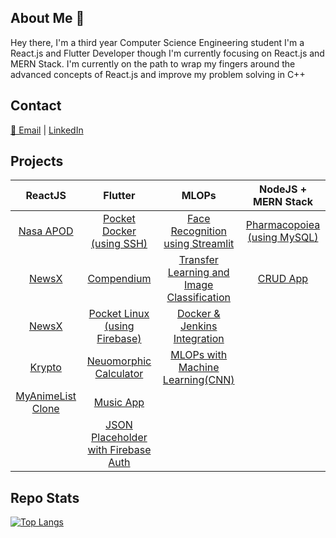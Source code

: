 ## About Me 🧑
Hey there, I'm a third year Computer Science Engineering student
I'm a React.js and Flutter Developer though I'm currently focusing on React.js and MERN Stack.
I'm currently on the path to wrap my fingers around the advanced concepts of React.js and improve my problem solving in C++

## Contact
[ 📧 Email](kevdanngovead@gmail.com) | [ LinkedIn](https://www.linkedin.com/in/kevkanae/)

## Projects
| ReactJS                                                             | Flutter                                                                                  | MLOPs                                                                                                             | NodeJS + MERN Stack |
| :-----------------------------------------------------------------: |:----------------------------------------------------------------------------------------:| :----------------------------------------------------------------------------------------------------------------:|:-------:|
| [Nasa APOD](https://github.com/kevkanae/nasa-apod-ReactJS)          | [Pocket Docker (using SSH)](https://github.com/kevkanae/pocket_docker)                   | [Face Recognition using Streamlit](https://github.com/kevkanae/Streamlit-Face-Recognition)                        |  [Pharmacopoiea (using MySQL)](https://github.com/kevkanae/Pharmacopoeia) |
| [NewsX](https://github.com/kevkanae/newsX-reactJS)                  |  [Compendium](https://github.com/kevkanae/Compendium)                                    |  [Transfer Learning and Image Classification](https://github.com/kevkanae/Transfer-Learning-Image-Classification) |  [CRUD App](https://github.com/kevkanae/crud-mern-stack) |
| [NewsX](https://github.com/kevkanae/newsX-reactJS)                  | [Pocket Linux (using Firebase)](https://github.com/kevkanae/Terminal_App)                | [Docker & Jenkins Integration](https://github.com/kevkanae/Docker-Jenkins-for-CI-CD)                              |   |
| [Krypto](https://github.com/kevkanae/krypto)                        | [Neuomorphic Calculator](https://github.com/kevkanae/Flutter-Calculator)                 |  [MLOPs with Machine Learning(CNN)](https://github.com/kevkanae/MLOps-ML-CNN-with-Docker-and-DevOps-)             |   |
| [MyAnimeList Clone](https://github.com/kevkanae/MyAnimeList-Clone)  | [Music App](https://github.com/kevkanae/music_app)                                       |                                                                                                                   |   |
|                                                                     |  [JSON Placeholder with Firebase Auth](https://github.com/kevkanae/flutter-JSON-Firebase)|                                                                                                                   |   |

## Repo Stats
[![Top Langs](https://github-readme-stats.vercel.app/api/top-langs/?username=kevkanae&theme=buefy&layout=compact)](https://github.com/kevkanae/github-readme-stats)
